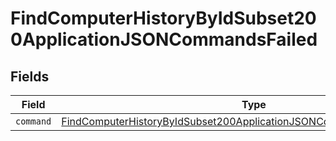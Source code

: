 # FindComputerHistoryByIdSubset200ApplicationJSONCommandsFailed


## Fields

| Field                                                                                                                                                                   | Type                                                                                                                                                                    | Required                                                                                                                                                                | Description                                                                                                                                                             |
| ----------------------------------------------------------------------------------------------------------------------------------------------------------------------- | ----------------------------------------------------------------------------------------------------------------------------------------------------------------------- | ----------------------------------------------------------------------------------------------------------------------------------------------------------------------- | ----------------------------------------------------------------------------------------------------------------------------------------------------------------------- |
| `command`                                                                                                                                                               | [FindComputerHistoryByIdSubset200ApplicationJSONCommandsFailedCommand](../../models/operations/findcomputerhistorybyidsubset200applicationjsoncommandsfailedcommand.md) | :heavy_minus_sign:                                                                                                                                                      | N/A                                                                                                                                                                     |